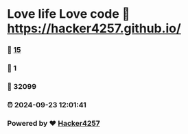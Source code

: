 # Love life Love code :link: https://hacker4257.github.io/ 
### :page_facing_up: [15](https://hacker4257.github.io//tag.html) 
### :speech_balloon: 1 
### :hibiscus: 32099 
### :alarm_clock: 2024-09-23 12:01:41 
### Powered by :heart: [Hacker4257](https://hacker4257.github.io)

